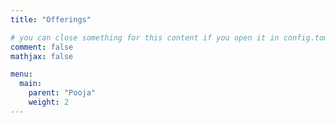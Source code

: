 ```yaml
---
title: "Offerings"

# you can close something for this content if you open it in config.toml.
comment: false
mathjax: false

menu:
  main:
    parent: "Pooja"
    weight: 2
---
```

